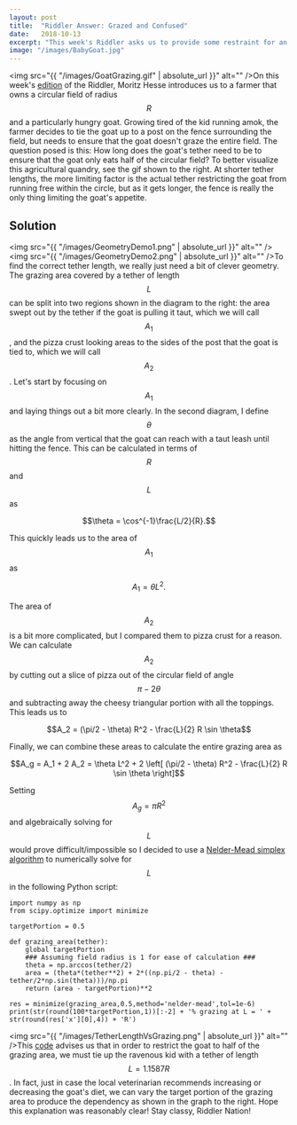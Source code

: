 ```yaml
---
layout: post
title:  "Riddler Answer: Grazed and Confused"
date:   2018-10-13
excerpt: "This week's Riddler asks us to provide some restraint for an overeating goat before they graze a farmer out of business..."
image: "/images/BabyGoat.jpg"
---
```


<head>
<meta name="twitter:card" content="summary_large_image">
<meta name="twitter:creator" content="@tefirman51">
<meta name="twitter:site" content="@tefirman51">
<meta name="twitter:title" content="Riddler Answer: Grazed and Confused">
<meta name="twitter:description" content="This week's Riddler asks us to provide some restraint for an overeating goat before they graze a farmer out of business...">
<meta name="twitter:image:src" content="https://tefirman.github.io/images/BabyGoat.jpg">
<meta name="twitter:image:width" content="280">
<meta name="twitter:image:height" content="150">
<!-- Global site tag (gtag.js) - Google Analytics -->
<script async src="https://www.googletagmanager.com/gtag/js?id=UA-141691742-8"></script>
<script>
  window.dataLayer = window.dataLayer || [];
  function gtag(){dataLayer.push(arguments);}
  gtag('js', new Date());

  gtag('config', 'UA-141691742-8');
</script>
</head>

<script src='https://cdnjs.cloudflare.com/ajax/libs/mathjax/2.7.5/MathJax.js?config=TeX-MML-AM_CHTML' async></script>

<span class="image right"><img src="{{ "/images/GoatGrazing.gif" | absolute_url }}" alt="" /></span>On this week's <a href="https://fivethirtyeight.com/features/so-you-want-to-tether-your-goat-now-what/">edition</a> of the Riddler, Moritz Hesse introduces us to a farmer that owns a circular field of radius $$R$$ and a particularly hungry goat. Growing tired of the kid running amok, the farmer decides to tie the goat up to a post on the fence surrounding the field, but needs to ensure that the goat doesn't graze the entire field. The question posed is this: How long does the goat's tether need to be to ensure that the goat only eats half of the circular field? To better visualize this agricultural quandry, see the gif shown to the right. At shorter tether lengths, the more limiting factor is the actual tether restricting the goat from running free within the circle, but as it gets longer, the fence is really the only thing limiting the goat's appetite.

## Solution

<span class="image right"><img src="{{ "/images/GeometryDemo1.png" | absolute_url }}" alt="" /><img src="{{ "/images/GeometryDemo2.png" | absolute_url }}" alt="" /></span>To find the correct tether length, we really just need a bit of clever geometry. The grazing area covered by a tether of length $$L$$ can be split into two regions shown in the diagram to the right: the area swept out by the tether if the goat is pulling it taut, which we will call $$A_1$$, and the pizza crust looking areas to the sides of the post that the goat is tied to, which we will call $$A_2$$. Let's start by focusing on $$A_1$$ and laying things out a bit more clearly. In the second diagram, I define $$\theta$$ as the angle from vertical that the goat can reach with a taut leash until hitting the fence. This can be calculated in terms of $$R$$ and $$L$$ as

$$\theta = \cos^{-1}\frac{L/2}{R}.$$

This quickly leads us to the area of $$A_1$$ as

$$A_1 = \theta L^2.$$

The area of $$A_2$$ is a bit more complicated, but I compared them to pizza crust for a reason. We can calculate $$A_2$$ by cutting out a slice of pizza out of the circular field of angle $$\pi - 2\theta$$ and subtracting away the cheesy triangular portion with all the toppings. This leads us to

$$A_2 = (\pi/2 - \theta) R^2 - \frac{L}{2} R \sin \theta$$

Finally, we can combine these areas to calculate the entire grazing area as

$$A_g = A_1 + 2 A_2 = \theta L^2 + 2 \left[ (\pi/2 - \theta) R^2 - \frac{L}{2} R \sin \theta \right]$$

Setting $$A_g = \pi R^2$$ and algebraically solving for $$L$$ would prove difficult/impossible so I decided to use a <a href="https://en.wikipedia.org/wiki/Nelder–Mead_method">Nelder-Mead simplex algorithm</a> to numerically solve for $$L$$ in the following Python script:

<pre><code>import numpy as np
from scipy.optimize import minimize

targetPortion = 0.5

def grazing_area(tether):
    global targetPortion
    ### Assuming field radius is 1 for ease of calculation ###
    theta = np.arccos(tether/2)
    area = (theta*(tether**2) + 2*((np.pi/2 - theta) - tether/2*np.sin(theta)))/np.pi
    return (area - targetPortion)**2

res = minimize(grazing_area,0.5,method='nelder-mead',tol=1e-6)
print(str(round(100*targetPortion,1))[:-2] + '% grazing at L = ' + str(round(res['x'][0],4)) + 'R')
</code></pre>

<span class="image right"><img src="{{ "/images/TetherLengthVsGrazing.png" | absolute_url }}" alt="" /></span>This <a href="https://github.com/tefirman/RiddlerCode/blob/master/GoatTether.py">code</a> advises us that in order to restrict the goat to half of the grazing area, we must tie up the ravenous kid with a tether of length $$L = 1.1587R$$. In fact, just in case the local veterinarian recommends increasing or decreasing the goat's diet, we can vary the target portion of the grazing area to produce the dependency as shown in the graph to the right. Hope this explanation was reasonably clear! Stay classy, Riddler Nation!



